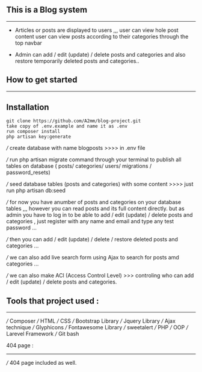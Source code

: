 
## This is a Blog system 
________________________________


- Articles or posts are displayed to users ,,, user can view hole post content 
   user can view posts according to their categories through the top navbar


- Admin can add / edit (update) / delete posts and categories and also restore temporarily deleted posts and categories.. 


## How to get started
_______________________

## Installation

    git clone https://github.com/A2mm/blog-project.git
    take copy of .env.example and name it as .env
    run composer install 
    php artisan key:generate


*/*  create database with name blogposts >>>> in .env file


*/*  run php artisan migrate command through your terminal to publish all tables on database 
     ( posts/ categories/ users/ migrations / password_resets) 


*/* seed database tables (posts and categories) with some content   >>>> just run php artisan db:seed 


*/* for now you have anumber of posts and categories on your database tables ,,, however you can read posts and its full content directly.
    but as admin you have to log in to be able to add / edit (update) / delete posts and categories , just register with any name and email and type any test password ... 

*/* then you can add / edit (update) / delete / restore deleted  posts and categories ... 


*/* we can also add live search form using Ajax to search for posts amd categories ...


*/* we can also make ACl (Access Control Level) >>> controling who can  add / edit (update) / delete posts and categories.


## Tools that project used :
____________________________

*/*   Composer 
*/*   HTML 
*/*   CSS 
*/*   Bootstrap Library 
*/*   Jquery Library 
*/*   Ajax technique
*/*   Glyphicons 
*/*   Fontawesome Library
*/*   sweetalert
*/*   PHP 
*/*   OOP 
*/*   Larevel Framework 
*/*   Git bash 


404 page : 
___________
*/*  404 page included as well.